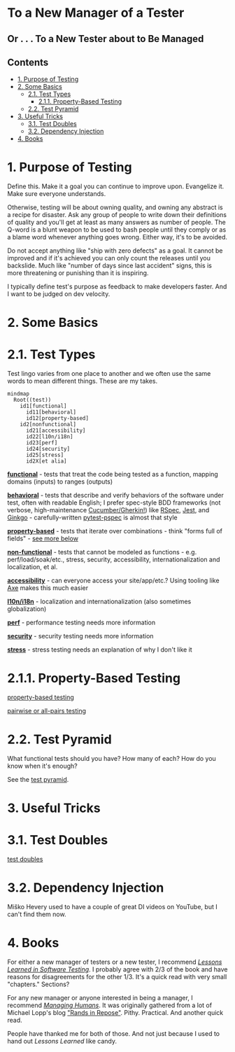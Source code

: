 # To a New Manager of a Tester
## Or . . . To a New Tester about to Be Managed

## Contents
- [1. Purpose of Testing](#1-purpose-of-testing)
- [2. Some Basics](#2-some-basics)
  - [2.1. Test Types](#21-test-types)
    - [2.1.1. Property-Based Testing](#211-propertybased-testing)
  - [2.2. Test Pyramid](#22-test-pyramid)
- [3. Useful Tricks](#3-useful-tricks)
  - [3.1. Test Doubles](#31-test-doubles)
  - [3.2. Dependency Injection](#32-dependency-injection)
- [4. Books](#4-books)

# 1. Purpose of Testing

Define this. Make it a goal you can continue to improve upon. Evangelize it. Make sure everyone understands.

Otherwise, testing will be about owning quality, and owning any abstract is a recipe for disaster. Ask any group of people to write down their definitions of quality and you'll get at least as many answers as number of people. The Q-word is a blunt weapon to be used to bash people until they comply or as a blame word whenever anything goes wrong. Either way, it's to be avoided.

Do not accept anything like "ship with zero defects" as a goal. It cannot be improved and if it's achieved you can only count the releases until you backslide. Much like "number of days since last accident" signs, this is more threatening or punishing than it is inspiring.

I typically define test's purpose as feedback to make developers faster. And I want to be judged on dev velocity.

# 2. Some Basics

# 2.1. Test Types

Test lingo varies from one place to another and we often use the same words to mean different things. These are my takes.

```mermaid
mindmap
  Root((test))
    id1[functional]
      id11[behavioral]
      id12[property-based]
    id2[nonfunctional]
      id21[accessibility]
      id22[l10n/i18n]
      id23[perf]
      id24[security]
      id25[stress]
      id2X[et alia]
```

[**functional**](https://en.wikipedia.org/wiki/Functional_testing) - tests that treat the code being tested as a function, mapping domains (inputs) to ranges (outputs)

  [**behavioral**]() - tests that describe and verify behaviors of the software under test, often with readable English; I prefer spec-style BDD frameworks (not verbose, high-maintenance [Cucumber/Gherkin!](https://cucumber.io)) like [RSpec](https://rspec.info), [Jest](https://jestjs.io), and [Ginkgo](https://github.com/onsi/ginkgo) - carefully-written [pytest-pspec](https://pypi.org/project/pytest-pspec/) is almost that style

  [**property-based**](211-propertybased-testing) - tests that iterate over combinations - think "forms full of fields" - [see more below](#211-propertybased-testing)

[**non-functional**](https://en.wikipedia.org/wiki/Non-functional_testing) - tests that cannot be modeled as functions - e.g. perf/load/soak/etc., stress, security, accessibility, internationalization and localization, et al.

  [**accessibility**](https://www.section508.gov/test/) - can everyone access your site/app/etc.? Using tooling like [Axe](https://www.deque.com/axe/) makes this much easier

  [**l10n/i18n**](https://www.guru99.com/globalization-vs-localization-testing.html) - localization and internationalization (also sometimes globalization)

  [**perf**](https://en.wikipedia.org/wiki/Software_performance_testing) - performance testing needs more information

  [**security**](https://en.wikipedia.org/wiki/Security_testing) - security testing needs more information

  [**stress**](https://en.wikipedia.org/wiki/Stress_testing) - stress testing needs an explanation of why I don't like it

# 2.1.1. Property-Based Testing

[property-based testing](https://en.wikipedia.org/wiki/Property_testing)

[pairwise or all-pairs testing](https://www.pairwise.org)

# 2.2. Test Pyramid

What functional tests should you have? How many of each? How do you know when it's enough?

See the [test pyramid](../img/test_pyramid.md).

# 3. Useful Tricks

# 3.1. Test Doubles

[test doubles](https://www.martinfowler.com/bliki/TestDouble.html)


# 3.2. Dependency Injection

Miško Hevery used to have a couple of great DI videos on YouTube, but I can't find them now.



# 4. Books

For either a new manager of testers or a new tester, I recommend [_Lessons Learned in Software Testing_](https://www.goodreads.com/book/show/599997.Lessons_Learned_in_Software_Testing). I probably agree with 2/3 of the book and have reasons for disagreements for the other 1/3. It's a quick read with very small "chapters." Sections?

For any new manager or anyone interested in being a manager, I recommend [_Managing Humans_](https://www.goodreads.com/book/show/1317946.Managing_Humans?from_search=true&from_srp=true&qid=JNJnlNLnFW&rank=1). It was originally gathered from a lot of Michael Lopp's blog ["Rands in Repose"](https://randsinrepose.com). Pithy. Practical. And another quick read.

People have thanked me for both of those. And not just because I used to hand out _Lessons Learned_ like candy.
